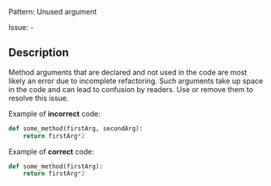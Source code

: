 Pattern: Unused argument

Issue: -

## Description

Method arguments that are declared and not used in the code are most likely an error due to incomplete refactoring. Such arguments take up space in the code and can lead to confusion by readers. Use or remove them to resolve this issue.


Example of **incorrect** code:
```python
def some_method(firstArg, secondArg):
    return firstArg*2
```

Example of **correct** code:
```python
def some_method(firstArg):
    return firstArg*2
```
